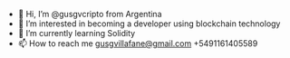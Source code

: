 - 👋 Hi, I’m @gusgvcripto from Argentina
- 👀 I’m interested in becoming a developer using blockchain technology
- 🌱 I’m currently learning Solidity
- 📫 How to reach me gusgvillafane@gmail.com +5491161405589

<!---
gusgvcripto/gusgvcripto is a ✨ special ✨ repository because its `README.md` (this file) appears on your GitHub profile.
You can click the Preview link to take a look at your changes.
--->
